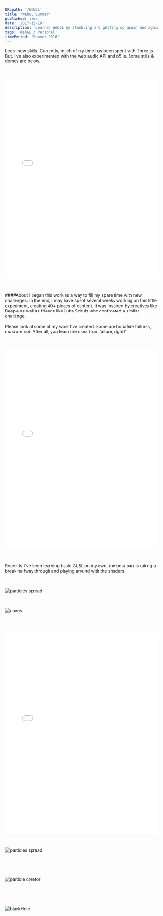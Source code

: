 ```yaml
---
URLpath: '/WebGL'
title: 'WebGL Summer'
published: true
date: '2017-12-10'
description: 'Learned WebGL by stumbling and getting up again and again and again'
tags: 'WebGL / Personal'
timePeriod: 'Summer 2016'
---
```



Learn new skills. Currently, much of my time has been spent with Three.js. But, I’ve also experimented with the web audio API and p5.js. Some stills & demos are below.

<br/>
<br/>

<iframe class="codepen" height='656' scrolling='no' title='Spread' src='//codepen.io/JacobDFrank/embed/apJZzb/?height=656&theme-id=light&default-tab=result&embed-version=2' frameborder='no' allowtransparency='true' allowfullscreen='true' style='width: 100%;'>See the Pen <a href='https://codepen.io/JacobDFrank/pen/apJZzb/'>Spread</a> by Jacob D Frank (<a href='https://codepen.io/JacobDFrank'>@JacobDFrank</a>) on <a href='https://codepen.io'>CodePen</a>.
</iframe>

<br/>
<br/>
<br/>

####About
I began this work as a way to fill my spare time with new challenges. In the end, I may have spent several weeks working on this little experiment, creating 40+ pieces of content. It was inspired by creatives like Beeple as well as friends like Luka Schulz who confronted a similar challenge. <br/><br/>Please look at some of my work I’ve created. Some are bonafide failures, most are not. After all, you learn the most from failure, right?

<br/>
<br/>

<iframe class="codepen" height='656' scrolling='no' title='GLSL Cyclic Automata' src='//codepen.io/JacobDFrank/embed/GWVrOx/?height=656&theme-id=light&default-tab=result&embed-version=2' frameborder='no' allowtransparency='true' allowfullscreen='true' style='width: 100%;'>See the Pen <a href='https://codepen.io/JacobDFrank/pen/GWVrOx/'>GLSL Cyclic Automata</a> by Jacob D Frank (<a href='https://codepen.io/JacobDFrank'>@JacobDFrank</a>) on <a href='https://codepen.io'>CodePen</a>.
</iframe>

<br/>
<br/>
<br/>

Recently I've been learning basic GLSL on my own, the best part is taking a break halfway through and playing around with the shaders.

<br/>
<br/>


<img alt="particles spread" src="https://www.jacobdfrank.com/images/WebGL/spread.jpg"/>

<br/>
<br/>
<br/>

![cones](https://www.jacobdfrank.com/images/WebGL/cones.png)

<br/>
<br/>
<br/>

<iframe class="codepen" height='656' scrolling='no' title='fragmentShader-One' src='//codepen.io/JacobDFrank/embed/oBZYXV/?height=656&theme-id=light&default-tab=result&embed-version=2' frameborder='no' allowtransparency='true' allowfullscreen='true' style='width: 100%;'>See the Pen <a href='https://codepen.io/JacobDFrank/pen/oBZYXV/'>fragmentShader-One</a> by Jacob D Frank (<a href='https://codepen.io/JacobDFrank'>@JacobDFrank</a>) on <a href='https://codepen.io'>CodePen</a>.
</iframe>

<br/>
<br/>
<br/>

![particles spread](https://www.jacobdfrank.com/images/WebGL/face.jpg)

<br/>
<br/>
<br/>

![particle creator](https://www.jacobdfrank.com/images/WebGL/particleCreator.jpg)

<br/>
<br/>
<br/>

![blackHole](https://www.jacobdfrank.com/images/WebGL/blackHole.jpg)
